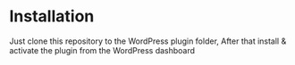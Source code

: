 <h1>Installation</h1>
Just clone this repository to the WordPress plugin folder, After that install & activate the plugin from the WordPress dashboard
